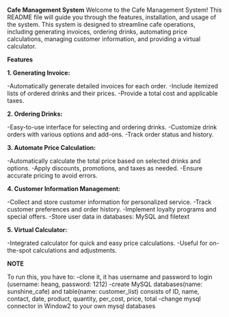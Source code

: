 **Cafe Management System**
Welcome to the Cafe Management System!
This README file will guide you through the features, installation, and usage of the system. This system is designed to streamline cafe operations, including generating invoices, ordering drinks, automating price calculations, managing customer information, and providing a virtual calculator.

**Features**

**1. Generating Invoice:**

-Automatically generate detailed invoices for each order.
-Include itemized lists of ordered drinks and their prices.
-Provide a total cost and applicable taxes.

**2. Ordering Drinks:**

-Easy-to-use interface for selecting and ordering drinks.
-Customize drink orders with various options and add-ons.
-Track order status and history.

**3. Automate Price Calculation:**

-Automatically calculate the total price based on selected drinks and options.
-Apply discounts, promotions, and taxes as needed.
-Ensure accurate pricing to avoid errors.

**4. Customer Information Management:**

-Collect and store customer information for personalized service.
-Track customer preferences and order history.
-Implement loyalty programs and special offers.
-Store user data in databases: MySQL and filetext

**5. Virtual Calculator:**

-Integrated calculator for quick and easy price calculations.
-Useful for on-the-spot calculations and adjustments.

**NOTE**

To run this, you have to:
-clone it, it has username and password to login (username: heang, password: 1212)
-create MySQL databases(name: sunshine_cafe) and table(name: customer_list) consists of ID, name, contact, date, product, quantity, per_cost, price, total
-change mysql connector in Window2 to your own mysql databases

